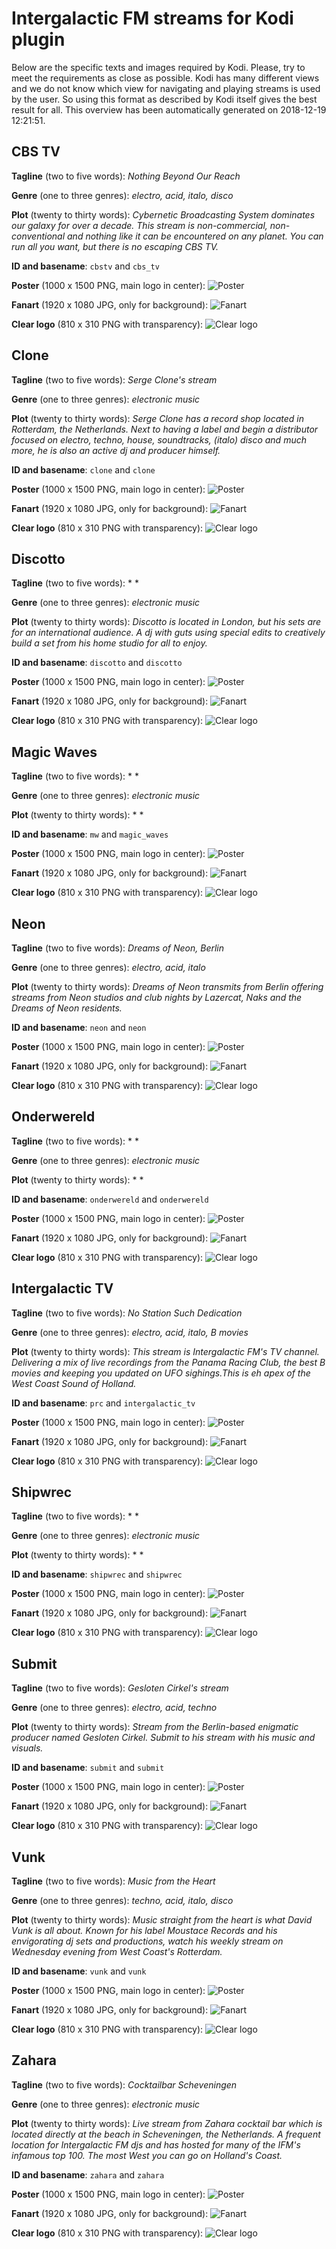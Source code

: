 # Intergalactic FM streams for Kodi plugin

Below are the specific texts and images required by Kodi. Please, try to meet the requirements as close as possible. Kodi has many different views and we do not know which view for navigating and playing streams is used by the user. So using this format as described by Kodi itself gives the best result for all. This overview has been automatically generated on 2018-12-19 12:21:51.

## CBS TV

**Tagline** (two to five words): *Nothing Beyond Our Reach*

**Genre** (one to three genres): *electro, acid, italo, disco*

**Plot** (twenty to thirty words): *Cybernetic Broadcasting System dominates our galaxy for over a decade. This stream is non-commercial, non-conventional and nothing like it can be encountered on any planet. You can run all you want, but there is no escaping CBS TV.*

**ID and basename**: `cbstv` and `cbs_tv`

**Poster** (1000 x 1500 PNG, main logo in center):
![Poster](../plugin.video.intergalacticfm/resources/cbs_tv-poster.png "Poster")

**Fanart** (1920 x 1080 JPG, only for background):
![Fanart](../plugin.video.intergalacticfm/resources/cbs_tv-fanart.jpg "Fanart")

**Clear logo** (810 x 310 PNG with transparency):
![Clear logo](clearlogo-examples/cbs_tv-clearlogo.png "Fanart")

## Clone

**Tagline** (two to five words): *Serge Clone's stream*

**Genre** (one to three genres): *electronic music*

**Plot** (twenty to thirty words): *Serge Clone has a record shop located in Rotterdam, the Netherlands. Next to having a label and begin a distributor focused on electro, techno, house, soundtracks, (italo) disco and much more, he is also an active dj and producer himself.*

**ID and basename**: `clone` and `clone`

**Poster** (1000 x 1500 PNG, main logo in center):
![Poster](../plugin.video.intergalacticfm/resources/clone-poster.png "Poster")

**Fanart** (1920 x 1080 JPG, only for background):
![Fanart](../plugin.video.intergalacticfm/resources/clone-fanart.jpg "Fanart")

**Clear logo** (810 x 310 PNG with transparency):
![Clear logo](clearlogo-examples/clone-clearlogo.png "Fanart")

## Discotto

**Tagline** (two to five words): * *

**Genre** (one to three genres): *electronic music*

**Plot** (twenty to thirty words): *Discotto is located in London, but his sets are for an international audience. A dj with guts using special edits to creatively build a set from his home studio for all to enjoy.*

**ID and basename**: `discotto` and `discotto`

**Poster** (1000 x 1500 PNG, main logo in center):
![Poster](../plugin.video.intergalacticfm/resources/discotto-poster.png "Poster")

**Fanart** (1920 x 1080 JPG, only for background):
![Fanart](../plugin.video.intergalacticfm/resources/discotto-fanart.jpg "Fanart")

**Clear logo** (810 x 310 PNG with transparency):
![Clear logo](clearlogo-examples/discotto-clearlogo.png "Fanart")

## Magic Waves

**Tagline** (two to five words): * *

**Genre** (one to three genres): *electronic music*

**Plot** (twenty to thirty words): * *

**ID and basename**: `mw` and `magic_waves`

**Poster** (1000 x 1500 PNG, main logo in center):
![Poster](../plugin.video.intergalacticfm/resources/magic_waves-poster.png "Poster")

**Fanart** (1920 x 1080 JPG, only for background):
![Fanart](../plugin.video.intergalacticfm/resources/magic_waves-fanart.jpg "Fanart")

**Clear logo** (810 x 310 PNG with transparency):
![Clear logo](clearlogo-examples/magic_waves-clearlogo.png "Fanart")

## Neon

**Tagline** (two to five words): *Dreams of Neon, Berlin*

**Genre** (one to three genres): *electro, acid, italo*

**Plot** (twenty to thirty words): *Dreams of Neon transmits from Berlin offering streams from Neon studios and club nights by Lazercat, Naks and the Dreams of Neon residents.*

**ID and basename**: `neon` and `neon`

**Poster** (1000 x 1500 PNG, main logo in center):
![Poster](../plugin.video.intergalacticfm/resources/neon-poster.png "Poster")

**Fanart** (1920 x 1080 JPG, only for background):
![Fanart](../plugin.video.intergalacticfm/resources/neon-fanart.jpg "Fanart")

**Clear logo** (810 x 310 PNG with transparency):
![Clear logo](clearlogo-examples/neon-clearlogo.png "Fanart")

## Onderwereld

**Tagline** (two to five words): * *

**Genre** (one to three genres): *electronic music*

**Plot** (twenty to thirty words): * *

**ID and basename**: `onderwereld` and `onderwereld`

**Poster** (1000 x 1500 PNG, main logo in center):
![Poster](../plugin.video.intergalacticfm/resources/onderwereld-poster.png "Poster")

**Fanart** (1920 x 1080 JPG, only for background):
![Fanart](../plugin.video.intergalacticfm/resources/onderwereld-fanart.jpg "Fanart")

**Clear logo** (810 x 310 PNG with transparency):
![Clear logo](clearlogo-examples/onderwereld-clearlogo.png "Fanart")

## Intergalactic TV

**Tagline** (two to five words): *No Station Such Dedication*

**Genre** (one to three genres): *electro, acid, italo, B movies*

**Plot** (twenty to thirty words): *This stream is Intergalactic FM's TV channel. Delivering a mix of live recordings from the Panama Racing Club, the best B movies and keeping you updated on UFO sighings.This is eh apex of the West Coast Sound of Holland.*

**ID and basename**: `prc` and `intergalactic_tv`

**Poster** (1000 x 1500 PNG, main logo in center):
![Poster](../plugin.video.intergalacticfm/resources/intergalactic_tv-poster.png "Poster")

**Fanart** (1920 x 1080 JPG, only for background):
![Fanart](../plugin.video.intergalacticfm/resources/intergalactic_tv-fanart.jpg "Fanart")

**Clear logo** (810 x 310 PNG with transparency):
![Clear logo](clearlogo-examples/intergalactic_tv-clearlogo.png "Fanart")

## Shipwrec

**Tagline** (two to five words): * *

**Genre** (one to three genres): *electronic music*

**Plot** (twenty to thirty words): * *

**ID and basename**: `shipwrec` and `shipwrec`

**Poster** (1000 x 1500 PNG, main logo in center):
![Poster](../plugin.video.intergalacticfm/resources/shipwrec-poster.png "Poster")

**Fanart** (1920 x 1080 JPG, only for background):
![Fanart](../plugin.video.intergalacticfm/resources/shipwrec-fanart.jpg "Fanart")

**Clear logo** (810 x 310 PNG with transparency):
![Clear logo](clearlogo-examples/shipwrec-clearlogo.png "Fanart")

## Submit

**Tagline** (two to five words): *Gesloten Cirkel's stream*

**Genre** (one to three genres): *electro, acid, techno*

**Plot** (twenty to thirty words): *Stream from the Berlin-based enigmatic producer named Gesloten Cirkel. Submit to his stream with his music and visuals.*

**ID and basename**: `submit` and `submit`

**Poster** (1000 x 1500 PNG, main logo in center):
![Poster](../plugin.video.intergalacticfm/resources/submit-poster.png "Poster")

**Fanart** (1920 x 1080 JPG, only for background):
![Fanart](../plugin.video.intergalacticfm/resources/submit-fanart.jpg "Fanart")

**Clear logo** (810 x 310 PNG with transparency):
![Clear logo](clearlogo-examples/submit-clearlogo.png "Fanart")

## Vunk

**Tagline** (two to five words): *Music from the Heart*

**Genre** (one to three genres): *techno, acid, italo, disco*

**Plot** (twenty to thirty words): *Music straight from the heart is what David Vunk is all about. Known for his label Moustace Records and his envigorating dj sets and productions, watch his weekly stream on Wednesday evening from West Coast's Rotterdam.*

**ID and basename**: `vunk` and `vunk`

**Poster** (1000 x 1500 PNG, main logo in center):
![Poster](../plugin.video.intergalacticfm/resources/vunk-poster.png "Poster")

**Fanart** (1920 x 1080 JPG, only for background):
![Fanart](../plugin.video.intergalacticfm/resources/vunk-fanart.jpg "Fanart")

**Clear logo** (810 x 310 PNG with transparency):
![Clear logo](clearlogo-examples/vunk-clearlogo.png "Fanart")

## Zahara

**Tagline** (two to five words): *Cocktailbar Scheveningen*

**Genre** (one to three genres): *electronic music*

**Plot** (twenty to thirty words): *Live stream from Zahara cocktail bar which is located directly at the beach in Scheveningen, the Netherlands. A frequent location for Intergalactic FM djs and has hosted for many of the IFM's infamous top 100. The most West you can go on Holland's Coast.*

**ID and basename**: `zahara` and `zahara`

**Poster** (1000 x 1500 PNG, main logo in center):
![Poster](../plugin.video.intergalacticfm/resources/zahara-poster.png "Poster")

**Fanart** (1920 x 1080 JPG, only for background):
![Fanart](../plugin.video.intergalacticfm/resources/zahara-fanart.jpg "Fanart")

**Clear logo** (810 x 310 PNG with transparency):
![Clear logo](clearlogo-examples/zahara-clearlogo.png "Fanart")

